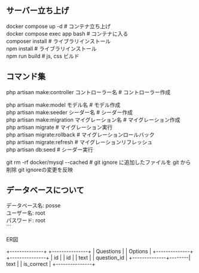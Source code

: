 <h2>サーバー立ち上げ</h2>
docker compose up -d # コンテナ立ち上げ <br>
docker compose exec app bash # コンテナに入る <br>
composer install # ライブラリインストール <br>
npm install # ライブラリインストール <br>
npm run build # js, css ビルド <br>

<h2>コマンド集</h2>
php artisan make:controller コントローラー名 # コントローラー作成 <br>

php artisan make:model モデル名 # モデル作成 <br>
php artisan make:seeder シーダー名 # シーダー作成 <br>
php artisan make:migration マイグレーション名 # マイグレーション作成 <br>
php artisan migrate # マイグレーション実行 <br>
php artisan migrate:rollback # マイグレーションロールバック <br>
php artisan migrate:refresh # マイグレーションリフレッシュ <br>
php artisan db:seed # シーダー実行 <br>

git rm -rf docker/mysql --cached # git ignore に追加したファイルを git から削除 git ignoreの変更を反映 <br>

<h2>データベースについて</h2>
データベース名: posse <br>
ユーザー名: root <br>
パスワード: root <br>
``` <br>

<p>ER図</p>
+--------------+        +---------------+
|   Questions  |        |    Options    |
+--------------+        +---------------+
| id           |        | id            |
| text         |        | question_id   |
+--------------+--------| text          |
                        | is_correct    |
                        +---------------+
